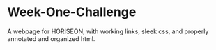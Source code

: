 # Week-One-Challenge
A webpage for HORISEON, with working links, sleek css, and properly annotated and organized html.
